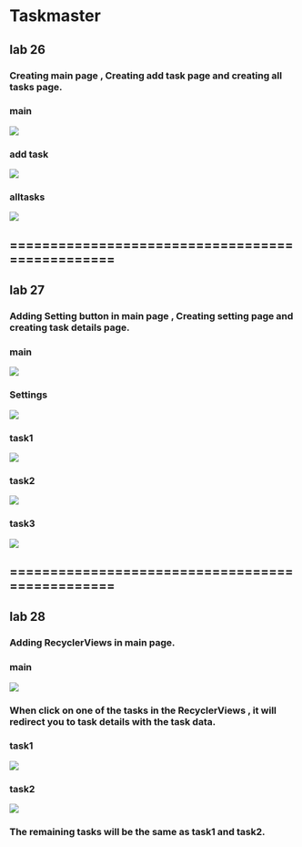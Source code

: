 # Taskmaster
## lab 26
### Creating main page , Creating add task page and creating all tasks page.
### main
![](Main.png)
### add task
![](add-task.png)
### alltasks
![](all-tasks.png)
## ================================================

## lab 27 
### Adding Setting button in main page , Creating setting page and creating task details page.
### main 
![](lab-27-main.png)
### Settings
![](lab-27-settings.png)
### task1
![](lab-27-task1.png)
### task2
![](lab-27-task2.png)
### task3
![](lab-27-task3.png)
## ================================================

## lab 28 
### Adding RecyclerViews in main page.
### main 
![](lab-28-main.png)

### When click on one of the tasks in the RecyclerViews , it will redirect you to task details with the task data.
### task1
![](lab-28-task1.png)
### task2
![](lab-28-task2.png)
### The remaining tasks will be the same as task1 and task2. 

 